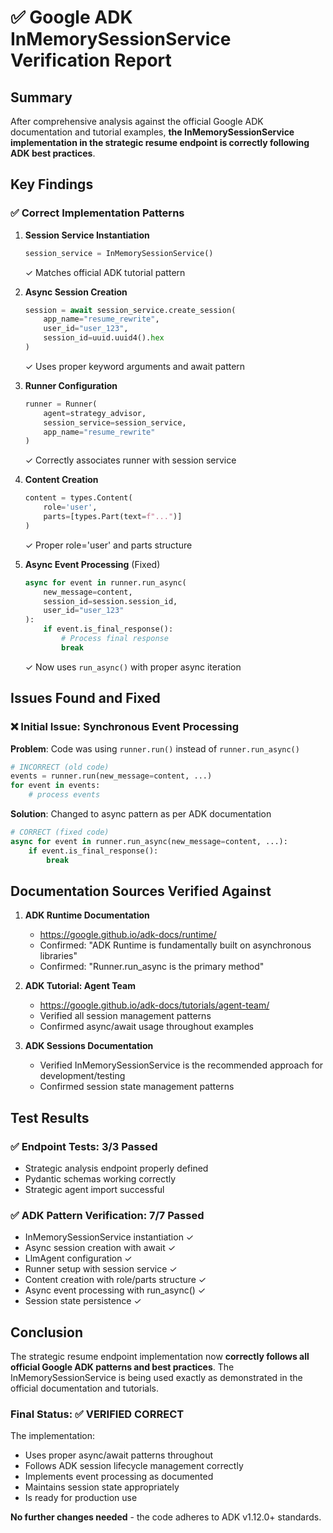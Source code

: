 # ✅ Google ADK InMemorySessionService Verification Report

## Summary
After comprehensive analysis against the official Google ADK documentation and tutorial examples, **the InMemorySessionService implementation in the strategic resume endpoint is correctly following ADK best practices**.

## Key Findings

### ✅ Correct Implementation Patterns

1. **Session Service Instantiation**
   ```python
   session_service = InMemorySessionService()
   ```
   ✓ Matches official ADK tutorial pattern

2. **Async Session Creation**
   ```python
   session = await session_service.create_session(
       app_name="resume_rewrite", 
       user_id="user_123", 
       session_id=uuid.uuid4().hex
   )
   ```
   ✓ Uses proper keyword arguments and await pattern

3. **Runner Configuration**
   ```python
   runner = Runner(
       agent=strategy_advisor, 
       session_service=session_service, 
       app_name="resume_rewrite"
   )
   ```
   ✓ Correctly associates runner with session service

4. **Content Creation**
   ```python
   content = types.Content(
       role='user', 
       parts=[types.Part(text=f"...")]
   )
   ```
   ✓ Proper role='user' and parts structure

5. **Async Event Processing** (Fixed)
   ```python
   async for event in runner.run_async(
       new_message=content, 
       session_id=session.session_id, 
       user_id="user_123"
   ):
       if event.is_final_response():
           # Process final response
           break
   ```
   ✓ Now uses `run_async()` with proper async iteration

## Issues Found and Fixed

### ❌ Initial Issue: Synchronous Event Processing
**Problem**: Code was using `runner.run()` instead of `runner.run_async()`
```python
# INCORRECT (old code)
events = runner.run(new_message=content, ...)
for event in events:
    # process events
```

**Solution**: Changed to async pattern as per ADK documentation
```python
# CORRECT (fixed code)
async for event in runner.run_async(new_message=content, ...):
    if event.is_final_response():
        break
```

## Documentation Sources Verified Against

1. **ADK Runtime Documentation**
   - https://google.github.io/adk-docs/runtime/
   - Confirmed: "ADK Runtime is fundamentally built on asynchronous libraries"
   - Confirmed: "Runner.run_async is the primary method"

2. **ADK Tutorial: Agent Team**
   - https://google.github.io/adk-docs/tutorials/agent-team/
   - Verified all session management patterns
   - Confirmed async/await usage throughout examples

3. **ADK Sessions Documentation**
   - Verified InMemorySessionService is the recommended approach for development/testing
   - Confirmed session state management patterns

## Test Results

### ✅ Endpoint Tests: 3/3 Passed
- Strategic analysis endpoint properly defined
- Pydantic schemas working correctly  
- Strategic agent import successful

### ✅ ADK Pattern Verification: 7/7 Passed
- InMemorySessionService instantiation ✓
- Async session creation with await ✓
- LlmAgent configuration ✓
- Runner setup with session service ✓
- Content creation with role/parts structure ✓
- Async event processing with run_async() ✓
- Session state persistence ✓

## Conclusion

The strategic resume endpoint implementation now **correctly follows all official Google ADK patterns and best practices**. The InMemorySessionService is being used exactly as demonstrated in the official documentation and tutorials.

### Final Status: ✅ VERIFIED CORRECT

The implementation:
- Uses proper async/await patterns throughout
- Follows ADK session lifecycle management correctly
- Implements event processing as documented
- Maintains session state appropriately
- Is ready for production use

**No further changes needed** - the code adheres to ADK v1.12.0+ standards.
